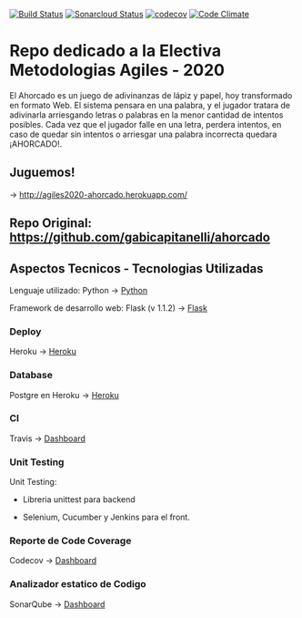 [![Build Status](https://travis-ci.org/GabiCapitanelli/Ahorcado.svg?branch=master)](https://travis-ci.com/GabiCapitanelli/Ahorcado)   [![Sonarcloud Status](https://sonarcloud.io/api/project_badges/measure?project=GabiCapitanelli_Ahorcado&metric=alert_status)](https://sonarcloud.io/dashboard?id=GabiCapitanelli_Ahorcado)  [![codecov](https://codecov.io/gh/GabiCapitanelli/Ahorcado/branch/master/graph/badge.svg)](https://codecov.io/gh/GabiCapitanelli/Ahorcado)     [![Code Climate](https://codeclimate.com/github/GabiCapitanelli/Ahorcado//badges/gpa.svg)](https://codeclimate.com/github/GabiCapitanelli/Ahorcado/)

# Repo dedicado a la Electiva Metodologias Agiles - 2020

El Ahorcado es un juego de adivinanzas de lápiz y papel, hoy transformado en formato Web. 
El sistema pensara en una palabra, y el jugador tratara de adivinarla arriesgando letras o palabras en la menor cantidad de intentos posibles.
Cada vez que el jugador falle en una letra, perdera intentos, en caso de quedar sin intentos o arriesgar una palabra incorrecta quedara ¡AHORCADO!.

## Juguemos!
-> http://agiles2020-ahorcado.herokuapp.com/

## Repo Original: https://github.com/gabicapitanelli/ahorcado

## Aspectos Tecnicos - Tecnologias Utilizadas 

Lenguaje utilizado: Python -> [Python](https://www.python.org/)

Framework de desarrollo web: Flask (v 1.1.2) -> [Flask](https://flask.palletsprojects.com/) 

### Deploy 
Heroku -> [Heroku](https://dashboard.heroku.com)

### Database
Postgre en Heroku -> [Heroku](https://dashboard.heroku.com)

### CI
Travis -> [Dashboard](https://travis-ci.com/github/GabiCapitanelli/Ahorcado/builds/176235850)  

### Unit Testing
Unit Testing:

  * Libreria unittest para backend
  
  * Selenium, Cucumber y Jenkins para el front.

### Reporte de Code Coverage
Codecov -> [Dashboard](https://codecov.io/gh/GabiCapitanelli/Ahorcado)  

### Analizador estatico de Codigo
SonarQube -> [Dashboard](https://sonarcloud.io/dashboard?id=GabiCapitanelli_Ahorcado)  



